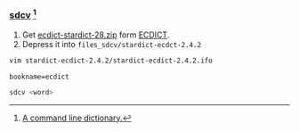 ### [sdcv](https://github.com/Dushistov/sdcv) [^1]

1. Get [ecdict-stardict-28.zip](https://github.com/skywind3000/ECDICT/releases) form [ECDICT](https://github.com/skywind3000/ECDICT).
2. Depress it into `files_sdcv/stardict-ecdct-2.4.2`

```sh
vim stardict-ecdict-2.4.2/stardict-ecdict-2.4.2.ifo
```

```
bookname=ecdict
```

```sh
sdcv <word>
```

[^1]: [A command line dictionary.](https://nchrs.xyz/stardict.html)
